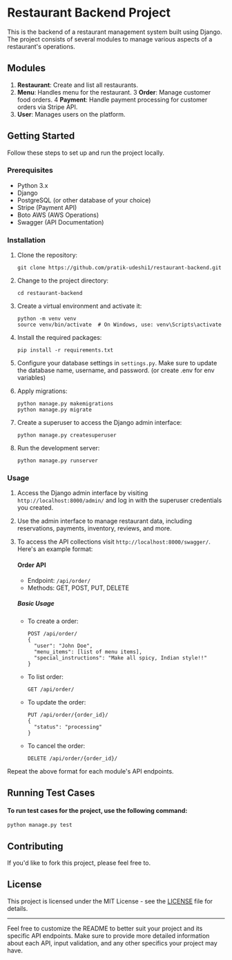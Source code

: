 # Restaurant Backend Project

This is the backend of a restaurant management system built using Django. The project consists of several modules to manage various aspects of a restaurant's operations.

## Modules

1. **Restaurant**: Create and list all restaurants.
2. **Menu**: Handles menu for the restaurant.
3  **Order**: Manage customer food orders.
4  **Payment**: Handle payment processing for customer orders via Stripe API.
5. **User**: Manages users on the platform.

## Getting Started

Follow these steps to set up and run the project locally.

### Prerequisites

- Python 3.x
- Django
- PostgreSQL (or other database of your choice)
- Stripe (Payment API)
- Boto AWS (AWS Operations)
- Swagger (API Documentation)

### Installation

1. Clone the repository:

   ```
   git clone https://github.com/pratik-udeshi1/restaurant-backend.git
   ```

2. Change to the project directory:

   ```
   cd restaurant-backend
   ```

3. Create a virtual environment and activate it:

   ```
   python -m venv venv
   source venv/bin/activate  # On Windows, use: venv\Scripts\activate
   ```

4. Install the required packages:

   ```
   pip install -r requirements.txt
   ```

5. Configure your database settings in `settings.py`. Make sure to update the database name, username, and password. (or create .env for env variables)

6. Apply migrations:

   ```
   python manage.py makemigrations
   python manage.py migrate
   ```

7. Create a superuser to access the Django admin interface:

   ```
   python manage.py createsuperuser
   ```

8. Run the development server:

   ```
   python manage.py runserver
   ```

### Usage

1. Access the Django admin interface by visiting `http://localhost:8000/admin/` and log in with the superuser credentials you created.

2. Use the admin interface to manage restaurant data, including reservations, payments, inventory, reviews, and more.

3. To access the API collections visit `http://localhost:8000/swagger/`. Here's an example format:

   #### Order API

   - Endpoint: `/api/order/`
   - Methods: GET, POST, PUT, DELETE

   ##### Basic Usage

   - To create a order:
     ```
     POST /api/order/
     {
       "user": "John Doe",
       "menu_items": [list of menu items],
       "special_instructions": "Make all spicy, Indian style!!"
     }
     ```

   - To list order:
     ```
     GET /api/order/
     ```

   - To update the order:
     ```
     PUT /api/order/{order_id}/
     {
       "status": "processing"
     }
     ```

   - To cancel the order:
     ```
     DELETE /api/order/{order_id}/
     ```

Repeat the above format for each module's API endpoints.

## Running Test Cases
#### To run test cases for the project, use the following command:
```
python manage.py test
```


## Contributing

If you'd like to fork this project, please feel free to.

## License

This project is licensed under the MIT License - see the [LICENSE](https://opensource.org/licenses/MIT) file for details.

---

Feel free to customize the README to better suit your project and its specific API endpoints. Make sure to provide more detailed information about each API, input validation, and any other specifics your project may have.
